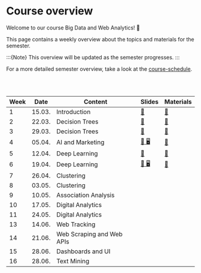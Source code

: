 # Course overview

Welcome to our course Big Data and Web Analytics! 👋  

This page contains a weekly overview about the topics and materials for the semester.

:::{Note}
This overview will be updated as the semester progresses.
:::

For a more detailed semester overview, take a look at the [course-schedule](../docs/course-schedule.md). 

<br>
<br>

|	Week	|	Date	|	Content	|	Slides	|	Materials	|	
|	---	|	---	|	---	|	---	|	---	|	
|	1	|	15.03.	|	Introduction	|	[📑](https://drive.google.com/file/d/11jh63a7vX49m9q3a9qJz0L8scmPijLMf/view?usp=sharing)	|	[📁](../weeks/week1.md)	|	
|	2	|	22.03.	|	Decision Trees	|	[📑](https://drive.google.com/file/d/1-Ox-jFeNPPam4sxZzoI90L4hH_rq6bU9/view?usp=sharing)	|	[📁](../weeks/week2.md)	|	
|	3	|	29.03.	|	Decision Trees	|	[📑](https://drive.google.com/file/d//view?usp=sharing)	|	[📁](../weeks/week3.md)	|	
|	4	|	05.04.	|	AI and Marketing	|	[📑 🖥](https://kirenz.github.io/slides/ml/ml-overview#/title-slide)	|	[📁](../weeks/week4.md)	|	
|	5	|	12.04.	|	Deep Learning	|	[📑](https://drive.google.com/file/d/1-1fCMnIrZYAQzAdKs_biGgtdrM9-Bsfz/view?usp=sharing)	|	[📁](../weeks/week5.md)	|	
|	6	|	19.04.	|	Deep Learning	|	[📑 🖥](https://kirenz.github.io/huggingface/transformers/transformer-intuition.html#/title-slide)	|	[📁](../weeks/week6.md)	|	
|	7	|	26.04.	|	Clustering	|		|		|	
|	8	|	03.05.	|	Clustering	|		|		|	
|	9	|	10.05.	|	Association Analysis	|		|		|	
|	10	|	17.05.	|	Digital Analytics	|		|		|	
|	11	|	24.05.	|	Digital Analytics	|		|		|	
|	13	|	14.06.	|	Web Tracking	|		|		|	
|	14	|	21.06.	|	Web Scraping and Web APIs	|		|		|	
|	15	|	28.06.	|	Dashboards and UI	|		|		|	
|	16	|	28.06.	|	Text Mining	|		|		|	
